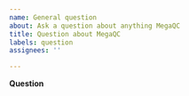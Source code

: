 ```yaml
---
name: General question
about: Ask a question about anything MegaQC
title: Question about MegaQC
labels: question
assignees: ''

---
```


**Question**

<!-- Ask your question here. Please use the BUG template for bugs and the FEATURE REQUEST template for feature requests. -->
